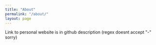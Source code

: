 ```yaml
---
title: "About"
permalink: "/about/"
layout: page
---
```


Link to personal website is in github description (regex doesnt accept "-" sorry)
